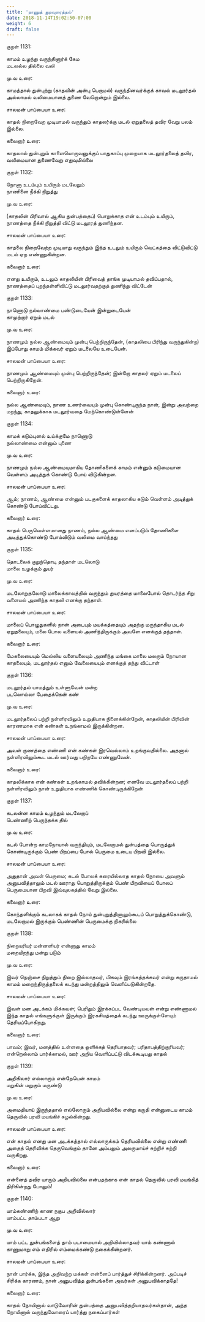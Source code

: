 ```yaml
---
title: 'நாணுத் துறவுரைத்தல்'
date: 2018-11-14T19:02:50-07:00
weight: 6
draft: false
---
```



குறள்  1131:

காமம் உழந்து வருந்தினார்க் கேம  
மடலல்ல தில்லை வலி

மு.வ உரை:

காமத்தால் துன்புற்று (காதலின் அன்பு பெறாமல்) வருந்தினவர்க்குக் காவல் மடலூர்தல் அல்லாமல் வலிமையானத் துணை வேறொன்றும் இல்லை.

சாலமன் பாப்பையா உரை:

காதல் நிறைவேற முடியாமல் வருந்தும் காதலர்க்கு மடல் ஏறுதலைத் தவிர வேறு பலம் இல்லை.

கலைஞர் உரை:

காதலால் துன்புறும் காளையொருவனுக்குப் பாதுகாப்பு முறையாக மடலூர்தலைத் தவிர, வலிமையான துணைவேறு எதுவுமில்லை

குறள்  1132:

நோனா உடம்பும் உயிரும் மடலேறும்  
நாணினை நீக்கி நிறுத்து

மு.வ உரை:

(காதலின் பிரிவால் ஆகிய துன்பத்தைப்) பொறுக்காத என் உடம்பும் உயிரும், நாணத்தை நீக்கி நிறுத்தி விட்டு மடலூரத் துணிந்தன.

சாலமன் பாப்பையா உரை:

காதலை நிறைவேற்ற முடியாது வருந்தும் இந்த உடலும் உயிரும் வெட்கத்தை விட்டுவிட்டு மடல் ஏற எண்ணுகின்றன.

கலைஞர் உரை:

எனது உயிரும், உடலும் காதலியின் பிரிவைத் தாங்க முடியாமல் தவிப்பதால், நாணத்தைப் புறந்தள்ளிவிட்டு மடலூர்வதற்குத் துணிந்து விட்டேன்

குறள்  1133:

நாணொடு நல்லாண்மை பண்டுடையேன் இன்றுடையேன்  
காமுற்றார் ஏறும் மடல்

மு.வ உரை:

நாணமும் நல்ல ஆண்மையும் முன்பு பெற்றிருந்தேன், (காதலியை பிரிந்து வருந்துகின்ற) இப்போது காமம் மிக்கவர் ஏறும் மடலையே உடையேன்.

சாலமன் பாப்பையா உரை:

நாணமும் ஆண்மையும் முன்பு பெற்றிருந்தேன்; இன்றோ காதலர் ஏறும் மடலைப் பெற்றிருகிறேன்.

கலைஞர் உரை:

நல்ல ஆண்மையும், நாண உணர்வையும் முன்பு கொண்டிருந்த நான், இன்று அவற்றை மறந்து, காதலுக்காக மடலூர்வதை மேற்கொண்டுள்ளேன்

குறள்  1134:

காமக் கடும்புனல் உய்க்குமே நாணொடு  
நல்லாண்மை என்னும் புணை

மு.வ உரை:

நாணமும் நல்ல ஆண்மையுமாகிய தோணிகளைக் காமம் என்னும் கடுமையான வெள்ளம் அடித்துக் கொண்டு போய் விடுகின்றன.

சாலமன் பாப்பையா உரை:

ஆம்; நாணம், ஆண்மை என்னும் படகுகளைக் காதலாகிய கடும் வெள்ளம் அடித்துக் கொண்டு போய்விட்டது.

கலைஞர் உரை:

காதல் பெருவெள்ளமானது நாணம், நல்ல ஆண்மை எனப்படும் தோணிகளை அடித்துக்கொண்டு போய்விடும் வலிமை வாய்ந்தது

குறள்  1135:

தொடலைக் குறுந்தொடி தந்தாள் மடலொடு  
மாலை உழக்கும் துயர்

மு.வ உரை:

மடலோறுதலோடு மாலைக்காலத்தில் வருந்தும் துயரத்தை மாலைபோல் தொடர்ந்த சிறு வளையல் அணிந்த காதலி எனக்கு தந்தாள்.

சாலமன் பாப்பையா உரை:

மாலைப் பொழுதுகளில் நான் அடையும் மயக்கத்தையும் அதற்கு மருந்தாகிய மடல் ஏறுதலையும், மலை போல வளையல் அணிந்திருக்கும் அவளே எனக்குத் தந்தாள்.

கலைஞர் உரை:

மேகலையையும் மெல்லிய வளையலையும் அணிந்த மங்கை மாலை மலரும் நோயான காதலையும், மடலூர்தல் எனும் வேலையையும் எனக்குத் தந்து விட்டாள்

குறள்  1136:

மடலூர்தல் யாமத்தும் உள்ளுவேன் மன்ற  
படலொல்லா பேதைக்கென் கண்

மு.வ உரை:

மடலூர்தலைப் பற்றி நள்ளிரவிலும் உறுதியாக நினைக்கின்றேன், காதலியின் பிரிவின் காரணமாக என் கண்கள் உறங்காமல் இருக்கின்றன.

சாலமன் பாப்பையா உரை:

அவள் குணத்தை எண்ணி என் கண்கள் இரவெல்லாம் உறங்குவதில்லை. அதனால் நள்ளிரவிலும்கூட மடல் ஊர்வது பறிறயே எண்ணுவேன்.

கலைஞர் உரை:

காதலிக்காக என் கண்கள் உறங்காமல் தவிக்கின்றன; எனவே மடலூர்தலைப் பற்றி நள்ளிரவிலும் நான் உறுதியாக எண்ணிக் கொண்டிருக்கிறேன்

குறள்  1137:

கடலன்ன காமம் உழந்தும் மடலேறாப்  
பெண்ணிற் பெருந்தக்க தில்

மு.வ உரை:

கடல் போன்ற காமநோயால் வருந்தியும், மடலேறாமல் துன்பத்தை பொருத்துக் கொண்டிருக்கும் பெண் பிறப்பை போல் பெருமை உடைய பிறவி இல்லை.

சாலமன் பாப்பையா உரை:

அதுதான் அவள் பெருமை; கடல் போலக் கரையில்லாத காதல் நோயை அவளும் அனுபவித்தாலும் மடல் ஊராது பொறுத்திருக்கும் பெண் பிறவியைப் போலப் பெருமையான பிறவி இவ்வுலகத்தில் வேறு இல்லை.

கலைஞர் உரை:

கொந்தளிக்கும் கடலாகக் காதல் நோய் துன்புறுத்தினாலும்கூடப் பொறுத்துக்கொண்டு, மடலேறாமல் இருக்கும் பெண்ணின் பெருமைக்கு நிகரில்லை

குறள்  1138:

நிறையரியர் மன்னளியர் என்னாது காமம்  
மறையிறந்து மன்று படும்

மு.வ உரை:

இவர் நெஞ்சை நிறுத்தும் நிறை இல்லாதவர், மிகவும் இரங்கத்தக்கவர் என்று கருதாமல் காமம் மறைந்திருத்தலைக் கடந்து மன்றத்திலும் வெளிப்படுகின்றதே.

சாலமன் பாப்பையா உரை:

இவள் மன அடக்கம் மிக்கவள்; பெரிதும் இரக்கப்பட வேண்டியவள் என்று எண்ணாமல் இந்த காதல் எங்களுக்குள் இருக்கும் இரகசியத்தைக் கடந்து ஊருக்குள்ளேயும் தெரியப்போகிறது.

கலைஞர் உரை:

பாவம்; இவர், மனத்தில் உள்ளதை ஒளிக்கத் தெரியாதவர்; பரிதாபத்திற்குரியவர்; என்றெல்லாம் பார்க்காமல், ஊர் அறிய வெளிப்பட்டு விடக்கூடியது காதல்

குறள்  1139:

அறிகிலார் எல்லாரும் என்றேயென் காமம்  
மறுகின் மறுகும் மருண்டு

மு.வ உரை:

அமைதியாய் இருந்ததால் எல்லோரும் அறியவில்லை என்று கருதி என்னுடைய காமம் தெருவில் பரவி மயங்கிச் சுழல்கின்றது.

சாலமன் பாப்பையா உரை:

என் காதல் எனது மன அடக்கத்தால் எல்லாருக்கம் தெரியவில்லை என்று எண்ணி அதைத் தெரிவிக்க தெருவெங்கும் தானே அம்பலும் அலருமாய்ச் சுற்றிச் சுற்றி வருகிறது.

கலைஞர் உரை:

என்னைத் தவிர யாரும் அறியவில்லை என்பதற்காக என் காதல் தெருவில் பரவி மயங்கித் திரிகின்றது போலும்!

குறள்  1140:

யாம்கண்ணிற் காண நகுப அறிவில்லார்  
யாம்பட்ட தாம்படா ஆறு

மு.வ உரை:

யாம் பட்ட துன்பங்களைத் தாம் படாமையால் அறிவில்லாதவர் யாம் கண்ணால் காணுமாறு எம் எதிரில் எம்மைக்கண்டு நகைக்கின்றனர்.

சாலமன் பாப்பையா உரை:

நான் பார்க்க, இந்த அறிவற்ற மக்கள் என்னைப் பார்த்துச் சிரிக்கின்றனர். அப்படிச் சிரிக்க காரணம், நான் அனுபவித்த துன்பங்களை அவர்கள் அனுபவிக்காததே!

கலைஞர் உரை:

காதல் நோயினால் வாடுவோரின் துன்பத்தை அனுபவித்தறியாதவர்கள்தான், அந்த நோயினால் வருந்துவோரைப் பார்த்து நகைப்பார்கள்